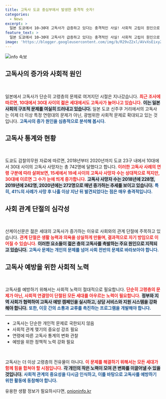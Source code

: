 ```yaml
---
title: 고독사 도쿄 중심부에서 발생한 충격적 숫자!
categories:
  - News
excerpt: >
  일본 도쿄에서 10∼30대 고독사가 급증하고 있다는 충격적인 사실! 사회적 고립이 원인으로 지목되며, 사망 후 발견까지 나흘이 걸리는 사례도 41%에 달한다고. 젊은 세대의 고독사가 심각하게 증가하는 이유는 무엇일까? 클릭해서 자세한 내용을 확인해보세요!
feature_text: >
  일본 도쿄에서 10∼30대 고독사가 급증하고 있다는 충격적인 사실! 사회적 고립이 원인으로 지목되며, 사망 후 발견까지 나흘이 걸리는 사례도 41%에 달한다고. 젊은 세대의 고독사가 심각하게 증가하는 이유는 무엇일까? 클릭해서 자세한 내용을 확인해보세요!
image: 'https://blogger.googleusercontent.com/img/b/R29vZ2xl/AVvXsEixyZcFfHzMRdzZMjFBmAUKJYCLCGyLL1o632UiGVXcaFdKo_bkvkuCioo0uUKlGfBVcT3P84aROyZIXSBEx3Aw5nCQ3pTgDom1WDC4m8eifvWiAmWEEVb4x6G_l8C0QH225ldMjyaFvpxGEBGNO37VmDTDMHGhJPq73UglMfDca1-0aw/s1600/blogspot.png'
---
```


<p><img src="https://blogger.googleusercontent.com/img/b/R29vZ2xl/AVvXsEixyZcFfHzMRdzZMjFBmAUKJYCLCGyLL1o632UiGVXcaFdKo_bkvkuCioo0uUKlGfBVcT3P84aROyZIXSBEx3Aw5nCQ3pTgDom1WDC4m8eifvWiAmWEEVb4x6G_l8C0QH225ldMjyaFvpxGEBGNO37VmDTDMHGhJPq73UglMfDca1-0aw/s1600/blogspot.png" alt="info 속보" /></p>

<h2 data-ke-size="size26">고독사의 증가와 사회적 원인</h2>

<p data-ke-size="size16">&nbsp;</p>

<p>일본에서 고독사가 단순히 고령층의 문제로 여겨지던 시절은 지나갔습니다. <b><span style="color: #ee2323;">최근 조사에 따르면, 10대에서 30대 사이의 젊은 세대에서도 고독사가 늘어나고 있습니다.</span></b> <b><span style="background-color: #21538527;">이는 일본 사회의 구조적 문제를 여실히 드러내고 있습니다.</span></b> 일본 도쿄 신주쿠 거리에서의 고독사는 이제 더 이상 특정 연령대의 문제가 아닌, 광범위한 사회적 문제로 확대되고 있는 것입니다. <b><span style="color: #1a5490;">고독사의 증가 원인을 심층적으로 분석해 봅시다.</span></b></p>

<h2 data-ke-size="size26">고독사 통계와 현황</h2>

<p data-ke-size="size16">&nbsp;</p>

<p>도쿄도 감찰의무원 자료에 따르면, 2018년부터 2020년까지 도쿄 23구 내에서 10대에서 30대 사이의 고독사 사망자는 총 742명에 달했다고 합니다. <b><span style="color: #ee2323;">이러한 고독사 사례의 연령 구분에 따라 살펴보면, 15세에서 19세 사이의 고독사 사망자 수는 상대적으로 적지만, 30대에 이르면 그 수가 눈에 띄게 증가합니다.</span></b> <b><span style="background-color: #21538527;">고독사 사망자 수는 2018년에 228명, 2019년에 242명, 2020년에는 272명으로 매년 증가하는 추세를 보이고 있습니다.</span></b> <b><span style="color: #1a5490;">특히, 41%의 사례가 사망 후 나흘 이상 지난 뒤 발견되었다는 점은 매우 충격적입니다.</span></b></p>

<h2 data-ke-size="size26">사회 관계 단절의 심각성</h2>

<p data-ke-size="size16">&nbsp;</p>

<p>산케이신문은 젊은 세대의 고독사가 증가하는 이유로 사회와의 관계 단절에 주목하고 있습니다. <b><span style="color: #ee2323;">관계 단절은 생활 능력과 의욕을 상실하게 만들며, 결과적으로 자기 방임으로 이어질 수 있습니다.</span></b> <b><span style="background-color: #21538527;">이러한 요소들이 젊은 층의 고독사를 촉발하는 주요 원인으로 지적되고 있습니다.</span></b> <b><span style="color: #1a5490;">고독사 문제는 개인의 문제를 넘어 사회 전반의 문제로 바라보아야 합니다.</span></b></p>

<h2 data-ke-size="size26">고독사 예방을 위한 사회적 노력</h2>

<p data-ke-size="size16">&nbsp;</p>

<p>고독사를 예방하기 위해서는 사회적 노력이 절대적으로 필요합니다. <b><span style="color: #ee2323;">단순히 고령층의 문제가 아닌, 사회적 연결망이 단절된 모든 세대를 아우르는 노력이 필요합니다.</span></b> <b><span style="background-color: #21538527;">정부와 지역 사회가 협력하여 고독사 예방 캠페인을 실시하고, 상담 서비스와 지원 시스템을 강화해야 합니다.</span></b> <b><span style="color: #1a5490;">또한, 이웃 간의 소통과 교류를 촉진하는 프로그램을 개발해야 합니다.</span></b></p>

<hr>

<ul>
    <li>고독사는 단순한 개인적 문제로 국한되지 않음</li>
    <li>사회적 관계 맺기의 중요성 강조 필요</li>
    <li>연령에 따른 고독사 통계의 변화 관찰</li>
    <li>예방을 위한 정책적 노력 강화 필요</li>
</ul>

<p data-ke-size="size16">&nbsp;</p>

<p>고독사는 더 이상 고령층의 전유물이 아니다. <b><span style="color: #ee2323;">이 문제를 해결하기 위해서는 모든 세대가 함께 힘을 합쳐야 할 시점입니다.</span></b> <b><span style="background-color: #21538527;">각 개인의 작은 노력이 모여 큰 변화를 이끌어낼 수 있을 것입니다.</span></b> <b><span style="color: #1a5490;">사회적 관계의 중요성을 다시금 인식하고, 이를 바탕으로 고독사를 예방하기 위한 활동에 동참해야 합니다.</span></b></p>
유용한 생활 정보가 필요하시다면, <a href="https://onioninfo.kr" rel="dofollow">onioninfo.kr</a>


